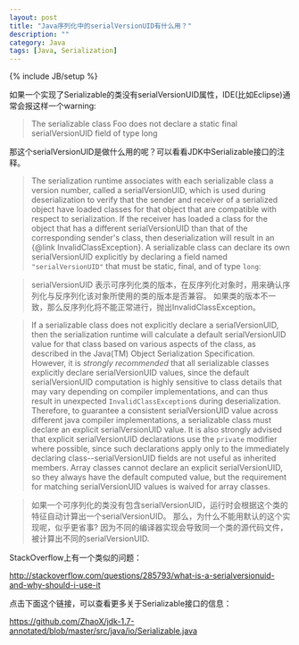 ```yaml
---
layout: post
title: "Java序列化中的serialVersionUID有什么用？"
description: ""
category: Java 
tags: [Java, Serialization]
---
```

{% include JB/setup %}

如果一个实现了Serializable的类没有serialVersionUID属性，IDE(比如Eclipse)通常会报这样一个warning:

> The serializable class Foo does not declare a static final
> serialVersionUID field of type long

那这个serialVersionUID是做什么用的呢？可以看看JDK中Serializable接口的注释。

> The serialization runtime associates with each serializable class a
> version  number, called a serialVersionUID, which is used during
> deserialization to  verify that the sender and receiver of a
> serialized object have loaded  classes for that object that are
> compatible with respect to serialization.  If the receiver has loaded
> a class for the object that has a different  serialVersionUID than
> that of the corresponding sender's class, then  deserialization will
> result in an {@link InvalidClassException}.  A  serializable class can
> declare its own serialVersionUID explicitly by  declaring a field
> named <code>"serialVersionUID"</code> that must be static,  final, and
> of type <code>long</code>:<p>
 
 
>  serialVersionUID 表示可序列化类的版本，在反序列化对象时，用来确认序列化与反序列化该对象所使用的类的版本是否兼容。 
> 如果类的版本不一致，那么反序列化将不能正常进行，抛出InvalidClassException。


>  If a serializable class does not explicitly declare a
> serialVersionUID, then  the serialization runtime will calculate a
> default serialVersionUID value  for that class based on various
> aspects of the class, as described in the  Java(TM) Object
> Serialization Specification.  However, it is <em>strongly 
> recommended</em> that all serializable classes explicitly declare 
> serialVersionUID values, since the default serialVersionUID
> computation is  highly sensitive to class details that may vary
> depending on compiler  implementations, and can thus result in
> unexpected  <code>InvalidClassException</code>s during
> deserialization.  Therefore, to  guarantee a consistent
> serialVersionUID value across different java compiler 
> implementations, a serializable class must declare an explicit 
> serialVersionUID value.  It is also strongly advised that explicit 
> serialVersionUID declarations use the <code>private</code> modifier
> where  possible, since such declarations apply only to the immediately
> declaring  class--serialVersionUID fields are not useful as inherited
> members. Array  classes cannot declare an explicit serialVersionUID,
> so they always have  the default computed value, but the requirement
> for matching  serialVersionUID values is waived for array classes.

>  如果一个可序列化的类没有包含serialVersionUID，运行时会根据这个类的特征自动计算出一个serialVersionUID。 
> 那么，为什么不能用默认的这个实现呢，似乎更省事?
> 因为不同的编译器实现会导致同一个类的源代码文件，被计算出不同的serialVersionUID.

StackOverflow上有一个类似的问题：

http://stackoverflow.com/questions/285793/what-is-a-serialversionuid-and-why-should-i-use-it

点击下面这个链接，可以查看更多关于Serializable接口的信息：

https://github.com/ZhaoX/jdk-1.7-annotated/blob/master/src/java/io/Serializable.java

